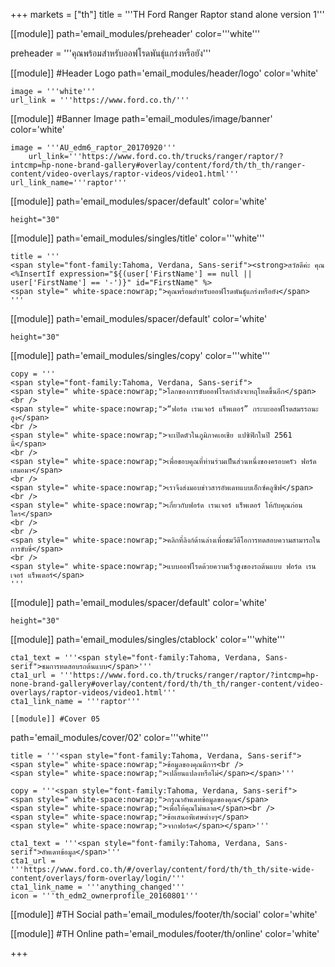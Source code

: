 +++
markets = ["th"]
title = '''TH Ford Ranger Raptor stand alone version 1'''

[[module]]
path='email_modules/preheader'
color='''white'''

preheader = '''คุณพร้อมสำหรับออฟโรดพันธุ์แกร่งหรือยัง'''

[[module]] #Header Logo
path='email_modules/header/logo'
color='white'

	image = '''white'''
	url_link = '''https://www.ford.co.th/'''

[[module]] #Banner Image
path='email_modules/image/banner'
color='white'

	image = '''AU_edm6_raptor_20170920'''
		url_link='''https://www.ford.co.th/trucks/ranger/raptor/?intcmp=hp-none-brand-gallery#overlay/content/ford/th/th_th/ranger-content/video-overlays/raptor-videos/video1.html'''
	url_link_name='''raptor'''

[[module]]
path='email_modules/spacer/default'
color='white'

	height="30"
    
[[module]]
path='email_modules/singles/title'
color='''white'''

	title = '''
    <span style="font-family:Tahoma, Verdana, Sans-serif"><strong>สวัสดีค่ะ คุณ <%InsertIf expression="${(user['FirstName'] == null || user['FirstName'] == '-')}" id="FirstName" %>    
	<span style=" white-space:nowrap;">คุณพร้อมสำหรับออฟโรดพันธุ์แกร่งหรือยัง</span>
    '''

[[module]]
path='email_modules/spacer/default'
color='white'

	height="30"

[[module]]
path='email_modules/singles/copy'
color='''white'''

	copy = '''
    <span style="font-family:Tahoma, Verdana, Sans-serif">
	<span style=" white-space:nowrap;">โลกของการขับออฟโรดกำลังจะหฤโหดขึ้นอีก</span>
    <br />
    <span style=" white-space:nowrap;">“ฟอร์ด เรนเจอร์ แร็พเตอร์” กระบะออฟโรดสมรรถนะสูง</span> 
    <br />
    <span style=" white-space:nowrap;">จะเปิดตัวในภูมิภาคเอเชีย แปซิฟิกในปี 2561 นี้</span>
    <br />
    <span style=" white-space:nowrap;">เพื่อขอบคุณที่ท่านร่วมเป็นส่วนหนึ่งของครอบครัว ฟอร์ด เสมอมา</span> 
    <br />
    <span style=" white-space:nowrap;">เราจึงส่งมอบข่าวสารอัพเดทแบบเอ็กซ์คลูซีฟ</span>
    <br />
    <span style=" white-space:nowrap;">เกี่ยวกับฟอร์ด เรนเจอร์ แร็พเตอร์ ให้กับคุณก่อนใคร</span>
    <br />
    <br />
    <span style=" white-space:nowrap;">คลิกที่ลิงก์ด้านล่างเพื่อชมวีดีโอการทดสอบความสามารถในการขับขี่</span>
    <br />
    <span style=" white-space:nowrap;">แบบออฟโรดด้วยความเร็วสูงของรถต้นแบบ ฟอร์ด เรนเจอร์ แร็พเตอร์</span>
    '''
    
[[module]]
path='email_modules/spacer/default'
color='white'

	height="30"
    
[[module]]
path='email_modules/singles/ctablock'
color='''white'''

	cta1_text = '''<span style="font-family:Tahoma, Verdana, Sans-serif">ชมการทดสอบรถต้นแบบ</span>'''
	cta1_url = '''https://www.ford.co.th/trucks/ranger/raptor/?intcmp=hp-none-brand-gallery#overlay/content/ford/th/th_th/ranger-content/video-overlays/raptor-videos/video1.html'''
	cta1_link_name = '''raptor'''

	[[module]] #Cover 05
path='email_modules/cover/02'
color='''white'''

	title = '''<span style="font-family:Tahoma, Verdana, Sans-serif">
	<span style=" white-space:nowrap;">ข้อมูลของคุณมีการ<br />
	<span style=" white-space:nowrap;">เปลี่ยนแปลงหรือไม่</span></span>'''

	copy = '''<span style="font-family:Tahoma, Verdana, Sans-serif">
	<span style=" white-space:nowrap;">กรุณาอัพเดทข้อมูลของคุณ</span>
	<span style=" white-space:nowrap;">เพื่อให้คุณไม่พลาด</span><br />
	<span style=" white-space:nowrap;">ข้อเสนอพิเศษต่างๆ</span>
	<span style=" white-space:nowrap;">จากฟอร์ด</span></span>'''

	cta1_text = '''<span style="font-family:Tahoma, Verdana, Sans-serif">อัพเดทข้อมูล</span>'''
	cta1_url = '''https://www.ford.co.th/#/overlay/content/ford/th/th_th/site-wide-content/overlays/form-overlay/login/'''
	cta1_link_name = '''anything_changed'''
	icon = '''th_edm2_ownerprofile_20160801'''

[[module]] #TH Social
path='email_modules/footer/th/social'
color='white'

[[module]] #TH Online
path='email_modules/footer/th/online'
color='white'

+++
